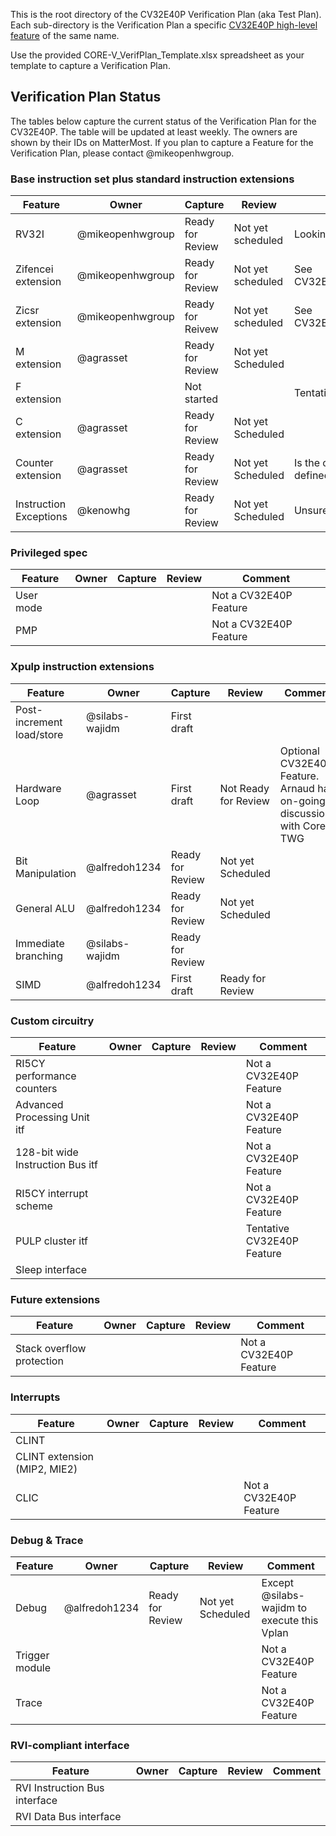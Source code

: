 This is the root directory of the CV32E40P Verification Plan (aka Test Plan).  Each sub-directory is the Verification Plan a specific [CV32E40P high-level feature](https://github.com/openhwgroup/core-v-verif/tree/master/doc) of the same name.

Use the provided CORE-V_VerifPlan_Template.xlsx spreadsheet as your template to capture a Verification Plan.

## Verification Plan Status

The tables below capture the current status of the Verification Plan for the CV32E40P.
The table will be updated at least weekly.  The owners are shown by their IDs on MatterMost.  If you plan to capture a Feature for the Verification Plan, please
contact @mikeopenhwgroup.

### Base instruction set plus standard instruction extensions

| Feature | Owner | Capture | Review | Comment |
|---------|-------|---------|--------|---------|
| RV32I | @mikeopenhwgroup | Ready for Review | Not yet scheduled | Looking for feedback |
| Zifencei extension | @mikeopenhwgroup | Ready for Review | Not yet scheduled | See CV32E40P_RV32Z_Extention_Instructions.xlsx |
| Zicsr extension | @mikeopenhwgroup | Ready for Reivew | Not yet scheduled | See CV32E40P_RV32Z_Extention_Instructions.xlsx |
| M extension | @agrasset | Ready for Review | Not yet Scheduled | |
| F extension | | Not started | | Tentative feature for CV32E40P |
| C extension | @agrasset | Ready for Review | Not yet Scheduled | |
| Counter extension | @agrasset | Ready for Review | Not yet Scheduled | Is the complete and definative list of counters defined? |
| Instruction Exceptions | @kenowhg | Ready for Review | Not yet Scheduled | Unsure of EEI dependencies |

### Privileged spec

| Feature | Owner | Capture | Review | Comment |
|---------|-------|---------|--------|---------|
| User mode | | | | Not a CV32E40P Feature |
| PMP | | | | Not a CV32E40P Feature |

### Xpulp instruction extensions

| Feature | Owner | Capture | Review | Comment |
|---------|-------|---------|--------|---------|
| Post-increment load/store | @silabs-wajidm | First draft | | |
| Hardware Loop | @agrasset | First draft | Not Ready for Review | Optional CV32E40P Feature.  Arnaud has on-going discussions with Cores TWG |
| Bit Manipulation | @alfredoh1234 | Ready for Review | Not yet Scheduled | |
| General ALU | @alfredoh1234 | Ready for Review | Not yet Scheduled | |
| Immediate branching | @silabs-wajidm | Ready for Review | | |
| SIMD | @alfredoh1234 | First draft | Ready for Review | |

### Custom circuitry

| Feature | Owner | Capture | Review | Comment |
|---------|-------|---------|--------|---------|
| RI5CY performance counters | | | | Not a CV32E40P Feature |
| Advanced Processing Unit itf | | | | Not a CV32E40P Feature |
| 128-bit wide Instruction Bus itf | | | | Not a CV32E40P Feature |
| RI5CY interrupt scheme | | | | Not a CV32E40P Feature |
| PULP cluster itf | | | | Tentative CV32E40P Feature |
| Sleep interface | | | | |

### Future extensions

| Feature | Owner | Capture | Review | Comment |
|---------|-------|---------|--------|---------|
| Stack overflow protection | | | | Not a CV32E40P Feature |

### Interrupts

| Feature | Owner | Capture | Review | Comment |
|---------|-------|---------|--------|---------|
| CLINT | | | | |
| CLINT extension (MIP2, MIE2) | | | | |
| CLIC | | | | Not a CV32E40P Feature |

### Debug & Trace

| Feature | Owner | Capture | Review | Comment |
|---------|-------|---------|--------|---------|
| Debug | @alfredoh1234 | Ready for Review | Not yet Scheduled | Except @silabs-wajidm to execute this Vplan |
| Trigger module | | | | Not a CV32E40P Feature |
| Trace | | | | Not a CV32E40P Feature |

### RVI-compliant interface

| Feature | Owner | Capture | Review | Comment |
|---------|-------|---------|--------|---------|
| RVI Instruction Bus interface | | | | |
| RVI Data Bus interface | | | | |
